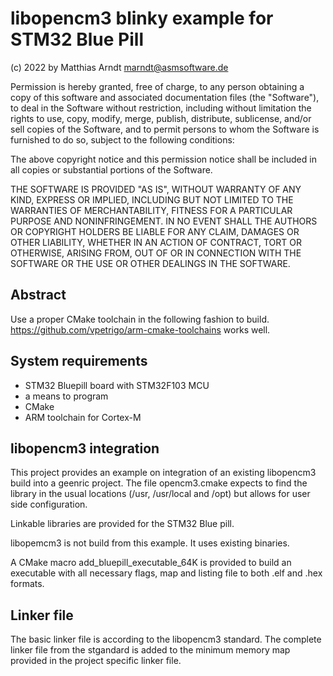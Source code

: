 # libopencm3 blinky example for STM32 Blue Pill

(c) 2022 by Matthias Arndt <marndt@asmsoftware.de>

Permission is hereby granted, free of charge, to any person obtaining a copy
of this software and associated documentation files (the "Software"), to deal
in the Software without restriction, including without limitation the rights
to use, copy, modify, merge, publish, distribute, sublicense, and/or sell
copies of the Software, and to permit persons to whom the Software is
furnished to do so, subject to the following conditions:

The above copyright notice and this permission notice shall be included in
all copies or substantial portions of the Software.

THE SOFTWARE IS PROVIDED "AS IS", WITHOUT WARRANTY OF ANY KIND, EXPRESS OR
IMPLIED, INCLUDING BUT NOT LIMITED TO THE WARRANTIES OF MERCHANTABILITY,
FITNESS FOR A PARTICULAR PURPOSE AND NONINFRINGEMENT. IN NO EVENT SHALL THE
AUTHORS OR COPYRIGHT HOLDERS BE LIABLE FOR ANY CLAIM, DAMAGES OR OTHER
LIABILITY, WHETHER IN AN ACTION OF CONTRACT, TORT OR OTHERWISE, ARISING FROM,
OUT OF OR IN CONNECTION WITH THE SOFTWARE OR THE USE OR OTHER DEALINGS IN
THE SOFTWARE.

## Abstract

Use a proper CMake toolchain in the following fashion to build.
<https://github.com/vpetrigo/arm-cmake-toolchains> works well.

## System requirements

- STM32 Bluepill board with STM32F103 MCU
- a means to program
- CMake
- ARM toolchain for Cortex-M

## libopencm3 integration

This project provides an example on integration of an existing libopencm3
build into a geenric project. The file opencm3.cmake expects to find the
library in the usual locations (/usr, /usr/local and /opt) but allows for
user side configuration.

Linkable libraries are provided for the STM32 Blue pill.

libopemcm3 is not build from this example. It uses existing binaries.

A CMake macro add_bluepill_executable_64K is provided to build an executable
with all necessary flags, map and listing file to both .elf and .hex
formats.

## Linker file

The basic linker file is according to the libopencm3 standard.
The complete linker file from the stgandard is added to the minimum
memory map provided in the project specific linker file.
